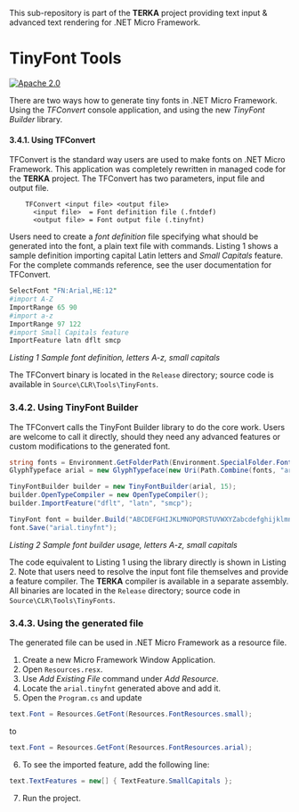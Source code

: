 This sub-repository is part of the **TERKA** project providing text input & advanced text rendering for .NET Micro Framework.

# TinyFont Tools

[![Apache 2.0](https://img.shields.io/badge/license-Apache%202.0-green.svg)](LICENSE)

There are two ways how to generate tiny fonts in .NET Micro Framework. Using the _TFConvert_ console application, and using the new _TinyFont Builder_ library.

#### 3.4.1.	Using TFConvert
TFConvert is the standard way users are used to make fonts on .NET Micro Framework. This application was completely rewritten in managed code for the **TERKA** project. The TFConvert has two parameters, input file and output file.
```
    TFConvert <input file> <output file>
      <input file>  = Font definition file (.fntdef)
      <output file> = Font output file (.tinyfnt)
```

Users need to create a _font definition_ file specifying what should be generated into the font, a plain text file with commands. Listing 1 shows a sample definition importing capital Latin letters and _Small Capitals_ feature. For the complete commands reference, see the user documentation for TFConvert.

```Perl
SelectFont "FN:Arial,HE:12"
#import A-Z
ImportRange 65 90
#import a-z
ImportRange 97 122
#import Small Capitals feature
ImportFeature latn dflt smcp
```
_Listing 1 Sample font definition, letters A-z, small capitals_

The TFConvert binary is located in the `Release` directory; source code is available in `Source\CLR\Tools\TinyFonts`.

### 3.4.2.	Using TinyFont Builder
The TFConvert calls the TinyFont Builder library to do the core work. Users are welcome to call it directly, should they need any advanced features or custom modifications to the generated font.
```C#
string fonts = Environment.GetFolderPath(Environment.SpecialFolder.Fonts);
GlyphTypeface arial = new GlyphTypeface(new Uri(Path.Combine(fonts, "arial.ttf")));

TinyFontBuilder builder = new TinyFontBuilder(arial, 15);
builder.OpenTypeCompiler = new OpenTypeCompiler();
builder.ImportFeature("dflt", "latn", "smcp");

TinyFont font = builder.Build("ABCDEFGHIJKLMNOPQRSTUVWXYZabcdefghijklmnopqrstuvwxyz");
font.Save("arial.tinyfnt");
```
_Listing 2 Sample font builder usage, letters A-z, small capitals_

The code equivalent to Listing 1 using the library directly is shown in Listing 2. Note that users need to resolve the input font file themselves and provide a feature compiler. The **TERKA** compiler is available in a separate assembly. All binaries are located in the `Release` directory; source code in `Source\CLR\Tools\TinyFonts`.

### 3.4.3.	Using the generated file

The generated file can be used in .NET Micro Framework as a resource file.

1.	Create a new Micro Framework Window Application.
2.	Open `Resources.resx`.
3.	Use _Add Existing File_ command under _Add Resource_.
4.	Locate the `arial.tinyfnt` generated above and add it.
5.	Open the `Program.cs` and update
```C#
text.Font = Resources.GetFont(Resources.FontResources.small);
```
to
```C#
text.Font = Resources.GetFont(Resources.FontResources.arial);
```
6.	To see the imported feature, add the following line:
```C#
text.TextFeatures = new[] { TextFeature.SmallCapitals };
```
7.	Run the project.  
